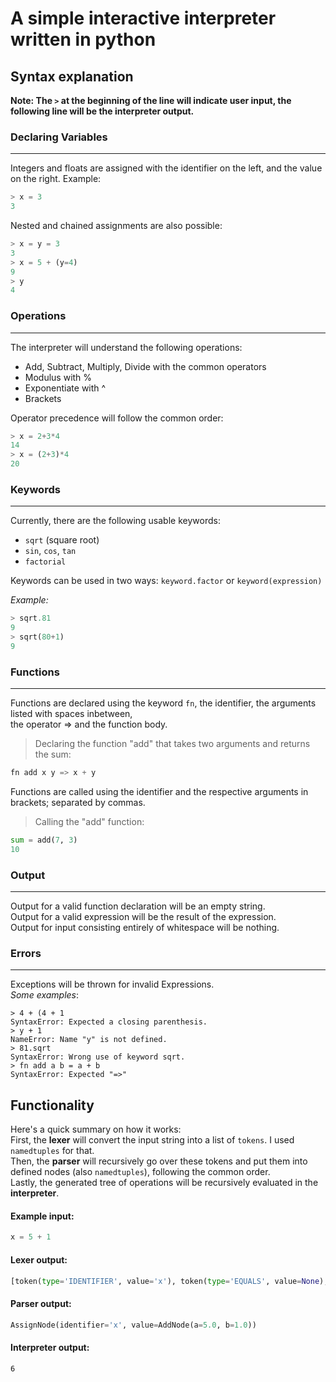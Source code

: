 # **A simple interactive interpreter written in python**


## Syntax explanation



**Note: The `>` at the beginning of the line will indicate user input, the following line will be the interpreter
output.**

### Declaring Variables

---

Integers and floats are assigned with the identifier on the left, and the value on the right. Example:

```python
> x = 3
3
```

Nested and chained assignments are also possible:

```python
> x = y = 3
3
> x = 5 + (y=4)
9
> y
4
```

### Operations

---

The interpreter will understand the following operations:

- Add, Subtract, Multiply, Divide with the common operators
- Modulus with %
- Exponentiate with ^
- Brackets

Operator precedence will follow the common order:

```python
> x = 2+3*4
14
> x = (2+3)*4
20
```

### Keywords

---

Currently, there are the following usable keywords:

- `sqrt` (square root)
- `sin`, `cos`, `tan`
- `factorial`

Keywords can be used in two ways: `keyword.factor` or `keyword(expression)`

*Example:*

```python
> sqrt.81
9
> sqrt(80+1)
9
```

### Functions

---

Functions are declared using the keyword `fn`, the identifier, the arguments listed with spaces inbetween, <br>
the operator =>
and the function body.
> Declaring the function "add" that takes two arguments and returns the sum:

```python
fn add x y => x + y
```

Functions are called using the identifier and the respective arguments in brackets; separated by commas.
> Calling the "add" function:

```python
sum = add(7, 3)
10
```

### Output

---

Output for a valid function declaration will be an empty string. <br>
Output for a valid expression will be the result of the expression.<br>
Output for input consisting entirely of whitespace will be nothing.

### Errors

---

Exceptions will be thrown for invalid Expressions. <br>
*Some examples*:

```
> 4 + (4 + 1
SyntaxError: Expected a closing parenthesis.
> y + 1
NameError: Name "y" is not defined.
> 81.sqrt
SyntaxError: Wrong use of keyword sqrt.
> fn add a b = a + b
SyntaxError: Expected "=>"
```

## Functionality

Here's a quick summary on how it works: <br>
First, the **lexer** will convert the input string into a list of `tokens`. I used `namedtuples` for that. <br>
Then, the **parser** will recursively go over these tokens and put them into defined nodes (also `namedtuples`),
following the common order. <br>
Lastly, the generated tree of operations will be recursively evaluated in the **interpreter**. <br>

#### Example input:

```python
x = 5 + 1
```

#### Lexer output:

```python
[token(type='IDENTIFIER', value='x'), token(type='EQUALS', value=None), token(type='NUMBER', value=5.0), token(type='PLUS_SIGN', value=None), token(type='NUMBER', value=1.0)]
```

#### Parser output:

```python
AssignNode(identifier='x', value=AddNode(a=5.0, b=1.0))
```

#### Interpreter output:

```
6
```
